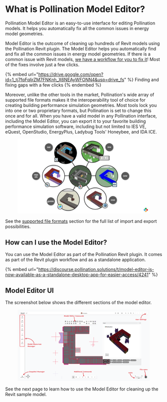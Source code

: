 # What is Pollination Model Editor?

Pollination Model Editor is an easy-to-use interface for editing Pollination models. It helps you automatically fix all the common issues in energy model geometries.

Model Editor is the outcome of cleaning up hundreds of Revit models using the Pollination Revit plugin. The Model Editor helps you automatically find and fix all the common issues in energy model geometries. If there is a common issue with Revit models, [we have a workflow for you to fix it](workflows/)! Most of the fixes involve just a few clicks.

{% embed url="https://drive.google.com/open?id=1_tj7fqFqljrZM7FNKnh_X6NEAyWFONN4&usp=drive_fs" %}
Finding and fixing gaps with a few clicks
{% endembed %}

Moreover, unlike the other tools in the market, Pollination's wide array of supported file formats makes it the interoperability tool of choice for creating building performance simulation geometries. Most tools lock you into one or two proprietary formats, but Pollination is set to change this once and for all. When you have a valid model in any Pollination interface, including the Model Editor, you can export it to your favorite building performance simulation software, including but not limited to IES VE, eQuest, OpenStudio, EnergyPlus, Ladybug Tools' Honeybee, and IDA ICE.

<figure><img src="../.gitbook/assets/Pollination Model Editor - 2024 .jpg" alt="" width="563"><figcaption></figcaption></figure>

See the [supported file formats](supported-file-formats/) section for the full list of import and export possibilities.

## How can I use the Model Editor?

You can use the Model Editor as part of the Pollination Revit plugin. It comes as part of the Revit plugin workflow and as a standalone application.

{% embed url="https://discourse.pollination.solutions/t/model-editor-is-now-available-as-a-standalone-desktop-app-for-easier-access/4241" %}

## Model Editor UI

The screenshot below shows the different sections of the model editor.

<figure><img src="../.gitbook/assets/image (178).png" alt=""><figcaption></figcaption></figure>

See the next page to learn how to use the Model Editor for cleaning up the Revit sample model.
